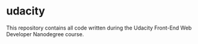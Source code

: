 # udacity
This repository contains all code written during the Udacity Front-End Web Developer Nanodegree course.
